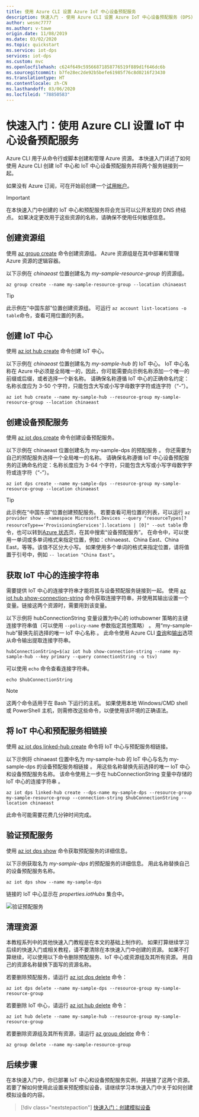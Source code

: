 ```yaml
---
title: 使用 Azure CLI 设置 Azure IoT 中心设备预配服务
description: 快速入门 - 使用 Azure CLI 设置 Azure IoT 中心设备预配服务 (DPS)
author: wesmc7777
ms.author: v-tawe
origin.date: 11/08/2019
ms.date: 03/02/2020
ms.topic: quickstart
ms.service: iot-dps
services: iot-dps
ms.custom: mvc
ms.openlocfilehash: c624f649c59566871858776519f889d1f646dc6b
ms.sourcegitcommit: b7fe28ec2de92b5befe61985f76c8d0216f23430
ms.translationtype: HT
ms.contentlocale: zh-CN
ms.lasthandoff: 03/06/2020
ms.locfileid: "78850583"
---
```

# <a name="quickstart-set-up-the-iot-hub-device-provisioning-service-with-azure-cli"></a>快速入门：使用 Azure CLI 设置 IoT 中心设备预配服务

Azure CLI 用于从命令行或脚本创建和管理 Azure 资源。 本快速入门详述了如何使用 Azure CLI 创建 IoT 中心和 IoT 中心设备预配服务并将两个服务链接到一起。 

如果没有 Azure 订阅，可在开始前创建一个[试用帐户](https://www.azure.cn/pricing/1rmb-trial)。

> [!IMPORTANT]
> 在本快速入门中创建的 IoT 中心和预配服务将会充当可以公开发现的 DNS 终结点。 如果决定更改用于这些资源的名称，请确保不使用任何敏感信息。
>



## <a name="create-a-resource-group"></a>创建资源组

使用 [az group create](/cli/group#az-group-create) 命令创建资源组。 Azure 资源组是在其中部署和管理 Azure 资源的逻辑容器。 

以下示例在 *chinaeast* 位置创建名为 *my-sample-resource-group* 的资源组。

```azurecli 
az group create --name my-sample-resource-group --location chinaeast
```

> [!TIP]
> 此示例在“中国东部”位置创建资源组。 可运行 `az account list-locations -o table`命令，查看可用位置的列表。
>
>

## <a name="create-an-iot-hub"></a>创建 IoT 中心

使用 [az iot hub create](/cli/iot/hub#az-iot-hub-create) 命令创建 IoT 中心。

以下示例在 *chinaeast* 位置创建名为 *my-sample-hub* 的 IoT 中心。 IoT 中心名称在 Azure 中必须是全局唯一的，因此，你可能需要向示例名称添加一个唯一的前缀或后缀，或者选择一个新名称。 请确保名称遵循 IoT 中心的正确命名约定：名称长度应为 3-50 个字符，只能包含大写或小写字母数字字符或连字符（“-”）。 

```azurecli 
az iot hub create --name my-sample-hub --resource-group my-sample-resource-group --location chinaeast
```

## <a name="create-a-device-provisioning-service"></a>创建设备预配服务

使用 [az iot dps create](/cli/iot/dps#az-iot-dps-create) 命令创建设备预配服务。 

以下示例在 chinaeast 位置创建名为 my-sample-dps 的预配服务   。 你还需要为自己的预配服务选择一个全局唯一的名称。 请确保名称遵循 IoT 中心设备预配服务的正确命名约定：名称长度应为 3-64 个字符，只能包含大写或小写字母数字字符或连字符（“-”）。

```azurecli 
az iot dps create --name my-sample-dps --resource-group my-sample-resource-group --location chinaeast
```

> [!TIP]
> 此示例在“中国东部”位置创建预配服务。 若要查看可用位置的列表，可以运行 `az provider show --namespace Microsoft.Devices --query "resourceTypes[?resourceType=='ProvisioningServices'].locations | [0]" --out table` 命令，也可以转到[Azure 状态](https://azure.microsoft.com/status/)页，在其中搜索“设备预配服务”。 在命令中，可以使用一单词或多单词格式来指定位置，例如：chinaeast、China East、China East，等等。该值不区分大小写。 如果使用多个单词的格式来指定位置，请将值置于引号中，例如 `-- location "China East"`。
>

## <a name="get-the-connection-string-for-the-iot-hub"></a>获取 IoT 中心的连接字符串

需要提供 IoT 中心的连接字符串才能将其与设备预配服务链接到一起。 使用 [az iot hub show-connection-string](/cli/iot/hub#az-iot-hub-show-connection-string) 命令获取连接字符串，并使用其输出设置一个变量。链接这两个资源时，需要用到该变量。 

以下示例将 hubConnectionString 变量设置为中心的 iothubowner 策略的主键连接字符串值（可以使用 `--policy-name` 参数指定其他策略）   。 用“my-sample-hub”替换先前选择的唯一 IoT 中心名称  。 此命令使用 Azure CLI [查询](/cli/query-azure-cli)和[输出](/cli/format-output-azure-cli#tsv-output-format)选项从命令输出提取连接字符串。

```azurecli 
hubConnectionString=$(az iot hub show-connection-string --name my-sample-hub --key primary --query connectionString -o tsv)
```

可以使用 `echo` 命令查看连接字符串。

```azurecli 
echo $hubConnectionString
```

> [!NOTE]
> 这两个命令适用于在 Bash 下运行的主机。 如果使用本地 Windows/CMD shell 或 PowerShell 主机，则需修改这些命令，以便使用该环境的正确语法。
>

## <a name="link-the-iot-hub-and-the-provisioning-service"></a>将 IoT 中心和预配服务相链接

使用 [az iot dps linked-hub create](/cli/iot/dps/linked-hub#az-iot-dps-linked-hub-create) 命令将 IoT 中心与预配服务相链接。 

以下示例将 chinaeast 位置中名为 my-sample-hub 的 IoT 中心与名为 my-sample-dps 的设备预配服务相链接    。 用这些名称替换先前选择的唯一 IoT 中心和设备预配服务名称。 该命令使用上一步在 hubConnectionString 变量中存储的 IoT 中心的连接字符串  。

```azurecli 
az iot dps linked-hub create --dps-name my-sample-dps --resource-group my-sample-resource-group --connection-string $hubConnectionString --location chinaeast
```

此命令可能需要花费几分钟时间完成。

## <a name="verify-the-provisioning-service"></a>验证预配服务

使用 [az iot dps show](/cli/iot/dps#az-iot-dps-show) 命令获取预配服务的详细信息。

以下示例获取名为 *my-sample-dps* 的预配服务的详细信息。 用此名称替换自己的设备预配服务名称。

```azurecli
az iot dps show --name my-sample-dps
```
链接的 IoT 中心显示在 *properties.iotHubs* 集合中。

![验证预配服务](./media/quick-setup-auto-provision-cli/verify-provisioning-service.png)

## <a name="clean-up-resources"></a>清理资源

本教程系列中的其他快速入门教程是在本文的基础上制作的。 如果打算继续学习后续的快速入门或相关教程，请不要清除在本快速入门中创建的资源。 如果不打算继续，可以使用以下命令删除预配服务、IoT 中心或资源组及其所有资源。 用自己的资源名称替换下面写的资源名称。

若要删除预配服务，请运行 [az iot dps delete](/cli/iot/dps#az-iot-dps-delete) 命令：

```azurecli
az iot dps delete --name my-sample-dps --resource-group my-sample-resource-group
```
若要删除 IoT 中心，请运行 [az iot hub delete](/cli/iot/hub#az-iot-hub-delete) 命令：

```azurecli
az iot hub delete --name my-sample-hub --resource-group my-sample-resource-group
```

若要删除资源组及其所有资源，请运行 [az group delete](/cli/group#az-group-delete) 命令：

```azurecli
az group delete --name my-sample-resource-group
```

## <a name="next-steps"></a>后续步骤

在本快速入门中，你已部署 IoT 中心和设备预配服务实例，并链接了这两个资源。 若要了解如何使用此设置来预配模拟设备，请继续学习本快速入门中关于如何创建模拟设备的内容。

> [!div class="nextstepaction"]
> [快速入门：创建模拟设备](./quick-create-simulated-device.md)
